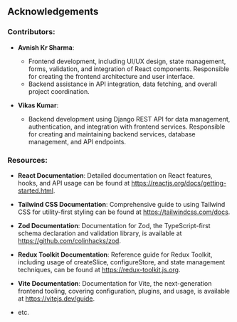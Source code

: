 ## Acknowledgements

### Contributors:

- **Avnish Kr Sharma**:
  - Frontend development, including UI/UX design, state management, forms, validation, and integration of React components. Responsible for creating the frontend architecture and user interface.
  - Backend assistance in API integration, data fetching, and overall project coordination.

- **Vikas Kumar**:
  - Backend development using Django REST API for data management, authentication, and integration with frontend services. Responsible for creating and maintaining backend services, database management, and API endpoints.

### Resources:

- **React Documentation**: Detailed documentation on React features, hooks, and API usage can be found at https://reactjs.org/docs/getting-started.html.

- **Tailwind CSS Documentation**: Comprehensive guide to using Tailwind CSS for utility-first styling can be found at https://tailwindcss.com/docs.

- **Zod Documentation**: Documentation for Zod, the TypeScript-first schema declaration and validation library, is available at https://github.com/colinhacks/zod.

- **Redux Toolkit Documentation**: Reference guide for Redux Toolkit, including usage of createSlice, configureStore, and state management techniques, can be found at https://redux-toolkit.js.org.

- **Vite Documentation**: Documentation for Vite, the next-generation frontend tooling, covering configuration, plugins, and usage, is available at https://vitejs.dev/guide.

- etc.
